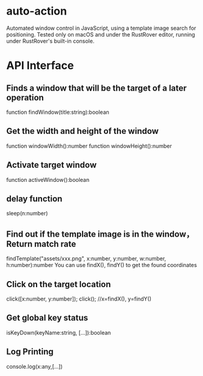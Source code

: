 # auto-action
Automated window control in JavaScript, using a template image search for positioning.
Tested only on macOS and under the RustRover editor, running under RustRover's built-in console.

# API Interface

## Finds a window that will be the target of a later operation
function findWindow(title:string):boolean

## Get the width and height of the window
function windowWidth():number
function windowHeight():number

## Activate target window
function activeWindow():boolean

## delay function
sleep(n:number)

## Find out if the template image is in the window，Return match rate
findTemplate("assets/xxx.png", x:number, y:number, w:number, h:number):number
You can use findX(), findY() to get the found coordinates

## Click on the target location
click([x:number, y:number]); 
click(); //x=findX(), y=findY()

## Get global key status
isKeyDown(keyName:string, [...]):boolean

## Log Printing
console.log(x:any,[...])
